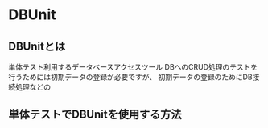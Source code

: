 # DBUnit

## DBUnitとは
単体テスト利用するデータベースアクセスツール
DBへのCRUD処理のテストを行うためには初期データの登録が必要ですが、
初期データの登録のためにDB接続処理などの

## 単体テストでDBUnitを使用する方法


